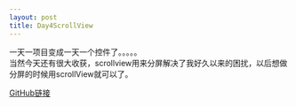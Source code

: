 ```yaml
---
layout: post
title: Day4ScrollView
---
```

一天一项目变成一天一个控件了。。。。。<br>
当然今天还有很大收获，scrollview用来分屏解决了我好久以来的困扰，以后想做分屏的时候用scrollView就可以了。<br>

<a href="https://github.com/Santisco/30DaysOfSwiftTest/tree/master/Day4SnapChat%26CameraView">GitHub链接</a>

